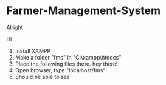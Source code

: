 ﻿# Farmer-Management-System
Alright

Hi
1) Install XAMPP
2) Make a folder "fms" in "C:\xampp\htdocs"
3) Place the following files there. hey there!
4) Open browser, type "localhost/fms"
5) Should be able to see

